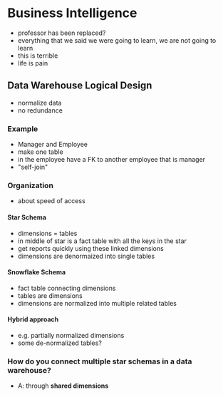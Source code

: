 # Business Intelligence
- professor has been replaced?
- everything that we said we were going to learn, we are not going to learn
- this is terrible
- life is pain

## Data Warehouse Logical Design
- normalize data
- no redundance

### Example
- Manager and Employee
- make one table
- in the employee have a FK to another employee that is manager
- "self-join"

### Organization
- about speed of access

#### Star Schema
- dimensions = tables
- in middle of star is a fact table with all the keys in the star
- get reports quickly using these linked dimensions
- dimensions are denormaized into single tables

#### Snowflake Schema
- fact table connecting dimensions
- tables are dimensions
- dimensions are normalized into multiple related tables

#### Hybrid approach
- e.g. partially normalized dimensions
- some de-normalized tables?

### How do you connect multiple star schemas in a data warehouse?
- A: through **shared dimensions**

